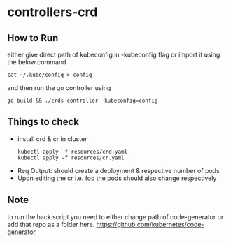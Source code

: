 # controllers-crd

## How to Run

either give direct path of kubeconfig in -kubeconfig flag or import it using the below command

```
cat ~/.kube/config > config
```

and then run the go controller using

```
go build && ./crds-controller -kubeconfig=config
```

## Things to check

- install crd & cr in cluster
  ```
  kubectl apply -f resources/crd.yaml
  kubectl apply -f resources/cr.yaml
  ```
- Req Output: should create a deployment & respective number of pods
- Upon editing the cr i.e. foo the pods should also change respectively

## Note

to run the hack script you need to either change path of code-generator or add that repo as a folder here.
https://github.com/kubernetes/code-generator